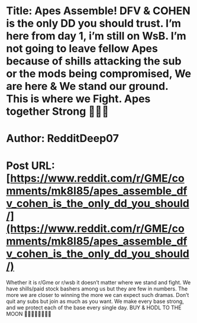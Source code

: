 # Title: Apes Assemble! DFV & COHEN is the only DD you should trust. I’m here from day 1, i’m still on WsB. I’m not going to leave fellow Apes because of shills attacking the sub or the mods being compromised, We are here & We stand our ground. This is where we Fight. Apes together Strong 💎🚀💪
# Author: RedditDeep07
# Post URL: [https://www.reddit.com/r/GME/comments/mk8l85/apes_assemble_dfv_cohen_is_the_only_dd_you_should/](https://www.reddit.com/r/GME/comments/mk8l85/apes_assemble_dfv_cohen_is_the_only_dd_you_should/)


Whether it is r/Gme or r/wsb it doesn’t matter where we stand and fight. We have shills/paid stock bashers among us but they are few in numbers. The more we are closer to winning the more we can expect such dramas. Don’t quit any subs but join as much as you want. We make every base strong, and we protect each of the base every single day. BUY & HODL TO THE MOON 🚀🚀🚀🚀🚀🚀🚀🚀